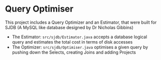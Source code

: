 # Query Optimiser
This project includes a Query Optimizer and an Estimator, that were built for SJDB (A MySQL like database designed by Dr Nicholas Gibbins)
* The Estimator: ```src/sjdb/Estimator.java``` accepts a database logical query and estimates the total cost in terms of disk accesses
* The Optimizer: ```src/sjdb/Optimiser.java``` optimises a given query by pushing down the Selects, creating Joins and adding Projects

